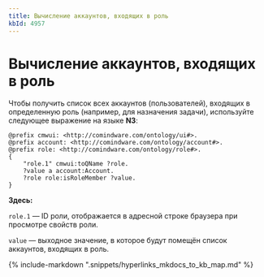 ```yaml
---
title: Вычисление аккаунтов, входящих в роль
kbId: 4957
---
```


# Вычисление аккаунтов, входящих в роль

Чтобы получить список всех аккаунтов (пользователей), входящих в определенную роль (например, для назначения задачи), используйте следующее выражение на языке **N3**:

```
@prefix cmwui: <http://comindware.com/ontology/ui#>.
@prefix account: <http://comindware.com/ontology/account#>.
@prefix role: <http://comindware.com/ontology/role#>.
{
    "role.1" cmwui:toQName ?role.
    ?value a account:Account.
    ?role role:isRoleMember ?value.
}
```

**Здесь:**

`role.1` — ID роли, отображается в адресной строке браузера при просмотре свойств роли.

`value` — выходное значение, в которое будут помещён список аккаунтов, входящих в роль.

{% include-markdown ".snippets/hyperlinks_mkdocs_to_kb_map.md" %}
